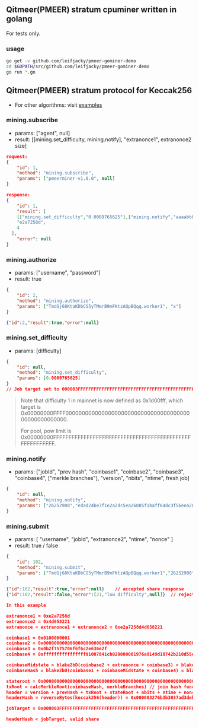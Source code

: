 ## Qitmeer(PMEER) stratum cpuminer written in golang 

For tests only.

### usage

```bash
go get -v github.com/leifjacky/pmeer-gominer-demo
cd $GOPATH/src/github.com/leifjacky/pmeer-gominer-demo
go run *.go
```



## Qitmeer(PMEER) stratum protocol for Keccak256

- For other algorithms: visit [examples](https://github.com/leifjacky/pmeer-gominer-demo/tree/master/examples)

### mining.subscribe

- params: ["agent", null]
- result: [[mining.set_difficulty, mining.notify], "extranonce1", extranonce2 size]

```json
request:
{
	"id": 1,
	"method": "mining.subscribe",
	"params": ["pmeerminer-v1.0.0", null]
}

response:
{
	"id": 1,
	"result": [
    [["mining.set_difficulty","0.0009765625"],["mining.notify","aaaabbbbccccdddd"]],
    "e2a7258d",
    4
  ],
	"error": null
}
```



### mining.authorize

- params: ["username", "password"]
- result: true

```json
{
	"id": 2,
	"method": "mining.authorize",
	"params": ["TmdGj68KtaKDbCG5yTMmrB9mFKtzAQpBQqq.worker1", "x"]
}

{"id":2,"result":true,"error":null}
```



### mining.set_difficulty

- params: [difficulty]

```json
{
	"id": null,
	"method": "mining.set_difficulty",
	"params": [0.0009765625]
}
// Job target set to 000003FFFFFFFFFFFFFFFFFFFFFFFFFFFFFFFFFFFFFFFFFFFFFFFFFFFFFFFC00.
```

> Note that difficulty 1 in mainnet is now defined as 0x1d00fff, which target is 0x00000000FFFF0000000000000000000000000000000000000000000000000000.
>
> For pool, pow limit is 0x00000000FFFFFFFFFFFFFFFFFFFFFFFFFFFFFFFFFFFFFFFFFFFFFFFFFFFFFFFF.



### mining.notify

- params: ["jobId", "prev hash", "coinbase1", "coinbase2", "coinbase3", "coinbase4", ["merkle branches"], "version", "nbits", "ntime", fresh job]

```json
{
	"id": null,
	"method": "mining.notify",
	"params": ["26252908","edad24be7f1e2a2dc5ea26885f1baff64dc3f56eea2885714c515482f9070000","0100000001","000000000000000000000000000000000000000000000000000000000000000003210f0708","0b2f7575706f6f6c2e636e2f","ffffffffffffffff01007841cb020000001976a9149d18742b210d55e6819fc2454e6d8c0dac4a8f1c88ac0000000000000000",[],"0000000b","1c1fffff","5eddb44d",true]
}
```



### mining.submit

- params: [ "username", "jobId", "extranonce2", "ntime", "nonce" ]
- result: true / false

```json
{
	"id": 102,
	"method": "mining.submit",
	"params": ["TmdGj68KtaKDbCG5yTMmrB9mFKtzAQpBQqq.worker1","26252908","4d658221","5eddb44d","0080f935"]
}

{"id":102,"result":true,"error":null}    // accepted share response
{"id":102,"result":false,"error":[21,"low difficulty",null]}  // rejected share response
```





```json
In this example

extranonce1 = 0xe2a7258d
extranonce2 = 0x4d658221
extranonce = extranonce1 + extranonce2 = 0xe2a7258d4d658221

coinbase1 = 0x0100000001
coinbase2 = 0x000000000000000000000000000000000000000000000000000000000000000003210f0708
coinbase3 = 0x0b2f7575706f6f6c2e636e2f
coinbase4 = 0xffffffffffffffff01007841cb020000001976a9149d18742b210d55e6819fc2454e6d8c0dac4a8f1c88ac0000000000000000

coinbaseMidstate = blake2bD(coinbase2 + extranonce + coinbase3) = blake2bD(0x000000000000000000000000000000000000000000000000000000000000000003210f0708e2a7258d4d6582210b2f7575706f6f6c2e636e2f) = 0x7c092a91a4f8803803834f2474ddef934c8e2f2a1386dbce4fa727c434881955
coinbaseHash = blake2bD(coinbase1 + coinbaseMidstate + coinbase4) = blake2bD(0x01000000017c092a91a4f8803803834f2474ddef934c8e2f2a1386dbce4fa727c434881955ffffffffffffffff01007841cb020000001976a9149d18742b210d55e6819fc2454e6d8c0dac4a8f1c88ac0000000000000000) = 0x52ea12b949a2386ca18f9bb50824901352a51d1323f084dcb0a93f4dd85c005d

stateroot = 0x0000000000000000000000000000000000000000000000000000000000000000 // 64 zeros
txRoot = calcMerkleRoot(coinbaseHash, merkleBranches) // join hash func is Blake2bD
header = version + prevHash + txRoot + stateRoot + nbits + ntime + nonce + powType = 0x0b000000edad24be7f1e2a2dc5ea26885f1baff64dc3f56eea2885714c515482f907000052ea12b949a2386ca18f9bb50824901352a51d1323f084dcb0a93f4dd85c005d0000000000000000000000000000000000000000000000000000000000000000ffff1f1c4db4dd5eacae8c0006 // all concat in Little Endian
headerHash = reverseBytes(keccak256(header)) = 0x000003276b3b3037ad3deb0da9ff2bc84f56291706f21b00e6500b657d081422  // Big Endian

jobTarget = 0x000003FFFFFFFFFFFFFFFFFFFFFFFFFFFFFFFFFFFFFFFFFFFFFFFFFFFFFFFC00

headerHash < jobTarget, valid share
```


